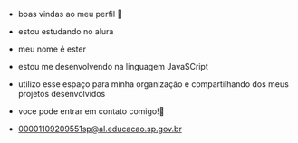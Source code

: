 - boas vindas ao meu perfil 🎱

- estou estudando no alura

- meu nome é ester

- estou me desenvolvendo na linguagem JavaSCript

- utilizo esse espaço para minha organização e compartilhando dos meus projetos desenvolvidos

- voce pode entrar em contato comigo!🎱
- 00001109209551sp@al.educacao.sp.gov.br
